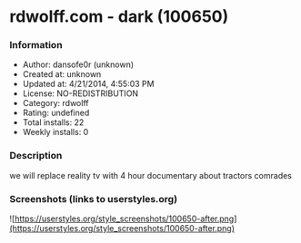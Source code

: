 # rdwolff.com - dark (100650)

### Information
- Author: dansofe0r (unknown)
- Created at: unknown
- Updated at: 4/21/2014, 4:55:03 PM
- License: NO-REDISTRIBUTION
- Category: rdwolff
- Rating: undefined
- Total installs: 22
- Weekly installs: 0


### Description
we will replace reality tv with 4 hour documentary about tractors comrades


### Screenshots (links to userstyles.org)
![https://userstyles.org/style_screenshots/100650-after.png](https://userstyles.org/style_screenshots/100650-after.png)


